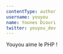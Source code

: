 ```yaml
---
contentType: author
username: youyou
name: Younes Diouri
twitter: youyou_dev
---
```

Youyou aime le PHP !
